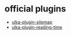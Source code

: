 # official plugins

- [ulka-plugin-sitemap](https://github.com/ulkajs/ulka-plugins/tree/main/ulka-plugin-sitemap)
- [ulka-plugin-reading-time](https://github.com/ulkajs/ulka-plugins/tree/main/ulka-plugin-reading-time)
